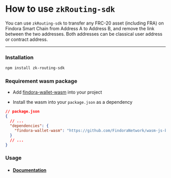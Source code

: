 # How to use `zkRouting-sdk`

You can use `zkRouting-sdk` to transfer any FRC-20 asset (including FRA) on Findora Smart Chain from Address A to Address B, and remove the link between the two addresses. Both addresses can be classical user address or contract address. 

---

### Installation

```bash
npm install zk-routing-sdk
```

### Requirement wasm package

- Add [findora-wallet-wasm](https://github.com/FindoraNetwork/wasm-js-bindings) into your project

- Install the wasm into your `package.json` as a dependency
```json
// package.json
{
  // ...
  "dependencies": {
    "findora-wallet-wasm": "https://github.com/FindoraNetwork/wasm-js-bindings#develop",
  }
  // ...
}
```

### Usage
- #### [Documentation](https://docs.findora.org/developers/sdks/zkRouting-sdk)
